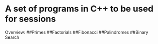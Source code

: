 # A set of programs in C++ to be used for sessions
Overview:
##Primes
##Factorials
##Fibonacci
##Palindromes
##Binary Search